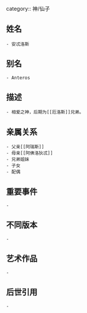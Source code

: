 category:: 神/仙子
## 姓名
	- 安忒洛斯
## 别名
	- Anteros
## 描述
	- 相爱之神，后期为[[厄洛斯]]兄弟。
## 亲属关系
	- 父亲[[阿瑞斯]]
	- 母亲[[阿佛洛狄忒]]
	- 兄弟姐妹
	- 子女
	- 配偶
## 重要事件
	-
## 不同版本
	-
## 艺术作品
	-
## 后世引用
	-
